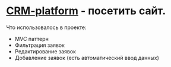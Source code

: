 # [CRM-platform](https://serjamba.github.io/CRM-platform/) - посетить сайт.

<p>Что использовалось в проекте:</p>
<ul>
  <li>MVC паттерн</li>
  <li>Фильтрация заявок</li>
  <li>Редактирование заявок</li>
  <li>Добавление заявок (есть автоматический ввод данных)</li>
</ul>


